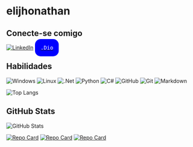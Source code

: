 # elijhonathan

## Conecte-se comigo
[![LinkedIn](https://img.shields.io/badge/LinkedIn-000?style=for-the-badge&logo=linkedin&logoColor=0E76A8)](https://www.linkedin.com/in/eli-jhonathan-577a181a3/)
[<kbd style="background-color: #0000FF; color: #FFFFFF; padding: 15px; border-radius: 15px;">.Dio</kbd>](https://www.dio.me/users/eligrancej)

## Habilidades
![Windows](https://img.shields.io/badge/Windows-000?style=for-the-badge&logo=windows&logoColor=2CA5E0)
![Linux](https://img.shields.io/badge/Linux-000?style=for-the-badge&logo=linux&logoColor=FCC624)
![.Net](https://img.shields.io/badge/.NET-512BD4?style=for-the-badge&logo=dotnet&logoColor=white)
![Python](https://img.shields.io/badge/Python-000?style=for-the-badge&logo=python)
![C#](https://img.shields.io/badge/C%23-000?style=for-the-badge&logo=c-sharp&logoColor=823085)
![GitHub](https://img.shields.io/badge/GitHub-100000?style=for-the-badge&logo=github&logoColor=white)
![Git](https://img.shields.io/badge/GIT-E44C30?style=for-the-badge&logo=git&logoColor=white)
![Markdown](https://img.shields.io/badge/Markdown-000000?style=for-the-badge&logo=markdown&logoColor=white)

![Top Langs](https://github-readme-stats-git-masterrstaa-rickstaa.vercel.app/api/top-langs/?username=elijhonathan&layout=compact&bg_color=000&border_color=30A3DC&title_color=E94D5F&text_color=FFF)
## GitHub Stats
![GitHub Stats](https://github-readme-stats.vercel.app/api?username=elijhonathan&theme=transparent&bg_color=000&border_color=30A3DC&show_icons=true&icon_color=30A3DC&title_color=E94D5F&text_color=FFF)

[![Repo Card](https://github-readme-stats.vercel.app/api/pin/?username=elijhonathan&repo=C-sharp&bg_color=000&border_color=30A3DC&show_icons=true&icon_color=30A3DC&title_color=E94D5F&text_color=FFF)](https://github.com/elijhonathan/C-sharp)
[![Repo Card](https://github-readme-stats.vercel.app/api/pin/?username=elijhonathan&repo=JavaScript&bg_color=000&border_color=30A3DC&show_icons=true&icon_color=30A3DC&title_color=E94D5F&text_color=FFF)]((https://github.com/elijhonathan/JavaScript))
[![Repo Card](https://github-readme-stats.vercel.app/api/pin/?username=elijhonathan&repo=Exercicios-Curso-em-video&bg_color=000&border_color=30A3DC&show_icons=true&icon_color=30A3DC&title_color=E94D5F&text_color=FFF)](https://github.com/elijhonathan/Exercicios-Curso-em-video)


